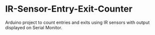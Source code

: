 # IR-Sensor-Entry-Exit-Counter
Arduino project to count entries and exits using IR sensors with output displayed on Serial Monitor.
